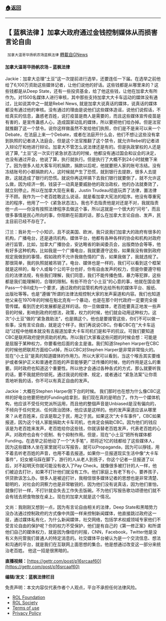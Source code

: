 ###  [:house:返回](README.md)
---


## 【 蓝枫法律 】加拿大政府通过金钱控制媒体从而损害言论自由
` 加拿大温哥华扬帆农场蓝枫法律` [轉載自GNews](https://gnews.org/zh-hans/2451690/)

#### **加拿大温哥华扬帆农场 – 蓝枫法律**
    
Jackie：加拿大总理“土豆”这一次提前进行选举，还要连任一下届。在选举之前他给了6,100万资助这些媒体记者，让他们说他的好话。这些钱都是从哪里来的？这些钱都是从Deep State，还有一些投资基金，给了他这些钱，让他在加拿大有所作为。对1500名媒体人进行审核，其中那些支持加拿大大卡车运动的媒体没有通过，比如说其中之一就是Rebel News, 就是加拿大说真话的媒体，说真话的媒体都没有通过他的审核。没有通过的理由是说他们这些媒体造谣，说他们说假话，不给真实的信息，蛊惑老百姓，说打疫苗是商人是需要的，而且这些媒体宣传疫苗是有害的，是宣传蛊惑人心，造成国家动乱的媒体，所以要把他们给办掉。但是法官就推翻了这一个禁令。说你这样做虽然不发给他们执照，你们是不是来可以来一个Debate，在法庭上来一个Debate，或者在法庭开什么会，他们不想让这些没有拿到执照的记者进入法庭会，但是这个法官推翻了这个禁令，就允许Rebel的记者进入辩论厅和他进行辩论。加拿大不管怎么说法律还是有的。但是执政掌权的人还是说了算, “土豆”这一次实行紧急状态法的时候，他都没有通过国会和议会的决定，也没有通过开会，他说了算，执行就执行。但是执行了大概不到24小时就撤下来了。因为很多人给大客车司机捐款，捐款以后呢，他就要把人家的账号冻结。没有冻结账号的小额捐款的人，这时候就产生了恐慌，就到银行去提款，很多人去提款，这就造成了银行的恐慌。就说你再这样搞下去我们银行就要倒了，就不允许这么做，因为经济一倒，钱袋子一动真是要威胁他的政治政权，他的办法就奏效了，就立刻停止。所以在加拿大现在来看，Justin Trudeau彻底玩弄了法律，置法律于不顾。我作为一个老百姓敢这么说话，就是看加拿大宪法的程序。他没有尊重宪法的程序，他用了一个《紧急状态法》。我也不去指责他是对还是不对，我就指责他一点——你没有按照法律程序去做这个事，所以这就是一个很大的“问号”，而且很多事情是民心所向的事，你阻断在前面的话，那么在加拿大言论自由、发声，民主目前已经不存在了。
 
汀兰：我补充一个小知识，且不说美国、欧洲，我只说我们加拿大的政府有很多的机构，广播电台，还是通讯机构，媒体平台，他都有各种各样的协会和机构对政府进行监管，比如，加拿大广播协会，安达略省的新闻委员会，出版商协会等等，他有好多这种机构，比如我是一个广播电台，我就要遵守这些，如果我没有做到政府规定我做到的事情，假如政府不允许我做色情的广告，如果我做了，我就违规了。那很简单，我的执照就被吊销了。电台、媒体也是一样的，我们可以看到这个框架就是这样的，每个人或每个公司平台也好，你有自由发声的权力，但是你要遵守相应的法律法规，有些我们理解，我们同意，我们不能传播色情，暴力等犯罪，这些都是我们能理解的，合理的限制。有些不符合“小土豆”的心意的事，他就在国会里Pass一个Bill成为一个要求，通过政府的监管机构传达给所有的媒体平台、报纸、出版社等等。也是“遵循”所谓的法律法规控制大家的发声渠道和内容。我们也知道他父亲在1970年的时候在魁北克有一个暴动，也是在那个时代政府一定要完全接管传媒。看到历史的发展都是这样的话。你一旦做媒体，老百姓要真正地发一些声音的时候，影响到政府的想法，政策，权力的时候，他们就会动用这种权力。这次“小土豆”做的“紧急救助法”，也是搞这个。他也是要接管这些，你们不可以做一些事，没有言论自由，就是这个样子。我们再说说CBC。你看CBC在“大卡车运动”过程中他根本就没有去报道加拿大卡车司机们是和平的抗议。可我们要知道CBC是联邦政府提供资助的机构。所以我们大家看这些问题的时候会想：可能是是屈服于某种权力，你要看他后面的金主是谁。我们知道Stephen Harper在CBC的时候他把联邦方面给Cut掉，所以CBC对Stephen Harper是非常非常恼火的。现在“小土豆”是真的知道媒体的作用力。所以大家可以看到，当这个喉舌其实要维护或者保护正义和普通老百姓的声音能够更广泛传播的时候，他的作用是这么的重要。同时政府也知道这个重要性。所以他才会通过各种各式的方式，那么就要听我的话，要不我就把你锁死。通过我说的规律、规定，或者通过 “紧急法案”让你乖乖地听我的话，你不可以有真正自由的发声。
 
Jackie：大概在Stephen Harper刚下台的时候。 我们那时也在想为什么像CBC这样的好电台他要把他的Funding给拿到，我们现在真的是明白了。作为一个媒体机构，他应该不受任何党派所运用，而且他的整個声音是Unbiased是沒有偏向的，不倾向于任何党派、任何政治团体，他应该是这样的。他的发声渠道应该从哪里來？从老百姓来，应该是取之于民，用之于民。如果这次“大卡车事件”，CBC如果报道，因为这个钱人家能捐助大卡车司机，也肯定会捐助CBC。因为他们的钱应该是为老百姓来发声，老百姓给你这些钱，你就该替老百姓发声，代表老百姓的心声。对政府也会有个扼制、有个抑制作用。但是，现在“小土豆”把所有媒体都Funding。在选举之前他动了一个“大手笔”，把将近1亿的钱都给了这些媒体人，因为这些媒体人坐在家里就可以写报告，就可以Propaganda，因为可以掙钱，用不着去听老百姓的声音，也用不着去报道。如果你一旦报道现实生活中像“大卡车事件”，妇女被马踩在脚下，游行的人从老人到孩子，你这个记者一旦报道了以后，对不起明天你就可能没有收入了Pay Check。就像很多被打针的人一样，他们被迫去打针，如果不打针他们就没有工作。他们家庭上有老下有小，要养孩子，供贷款该怎么办。很多人是被迫打针，我相信很多媒体记者的思想也是非常清楚、聪明的，对社会的洞察力也是非常敏锐的，因为他们没有说真话，因为他们害怕，就像打针一样，不打针就会失去工作失去饭碗。不为他们写报告歌功颂德他们就不会有钱去把食物放在桌上。现在的加拿大就是这个情况。
 
文尚：我刚刚又想到一点，因为有言论自由相关的法律，Deep State和黑暗势力没办法通过控制政府的方式像中共国一样来控制新闻媒体，他直接跳过政府这一层，通过媒体私有化，为什么新闻媒体，社交网络，包括学术权威领域专家他们不受言论自由的保护呢？你的权力不受保护，他们是有自己的《第一修正案》和所谓他们自己的媒体权力，就是因为像纽约时报，CNN，Facebook，Twitter他是没有义务托管我们普通人的特定消息的。社交媒体平台被认为是一个交流信息、想法和沟通的平台，就是我们在互联网上面思想的集合。他是想通过改变这一部分来统治老百姓。 他这一招是很黑暗的。
 
**直播视频：**[https://gettr.com/post/p16srcaaf60](https://gettr.com/post/p16srcaaf60)
 
**编辑/发文：蓝枫法律栏目**

免责声明：本文内容仅代表作者个人观点，平台不承担任何法律风险。
  
- [ROL Foundation](https://rolfoundation.org/)
- [ROL Society](https://rolsociety.org/)
- [Terms of use](https://gnews.org/terms-of-use-3/)
- [Privacy Policy](https://gnews.org/privacy-policy/)
